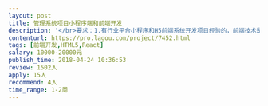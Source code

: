 ```yaml
---                
layout: post       
title: 管理系统项目小程序端和前端开发           
description: '</br>要求：1.有行业平台小程序和H5前端系统开发项目经验的，前端技术是使用react技术栈的小型团队</br>2.需要能立即投入资源启动开发。 </br>3.能长期稳定合作的 </br>需求情况：</br>公司内部使用的系统，分小程序端和web端，用于营销和</br>项目管理，部分功能已开发完，本次为二期需求，包括一部分现有功能优化 和新功能，已有代码质量高，后台接口都已有，主要是页面和数据绑定。</br>主要新功能需求有这几个模块：客服模块，任务协同管理，客户关系管理模块，营销数据展示。有页面参考，但无原型。</br>要求：</br>会小程序开发：经验丰富，出活快；有一定ui设计水平，能做出专业水平样式。</br>H5开发：熟练使用 react技术栈，会用</br>antdesignc-pro开发。</br>'     
contenturl: https://pro.lagou.com/project/7452.html      
tags: [前端开发,HTML5,React]            
salary: 10000-20000元          
publish_time: 2018-04-24 10:36:53         
review: 1502人                   
apply: 15人                   
recommend: 4人                   
time_range: 1-2周              
---                 
```

